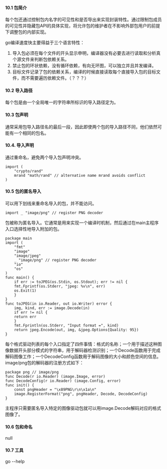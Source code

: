 #### 10.1 包简介

每个包还通过控制包内名字的可见性和是否导出来实现封装特性。通过限制包成员的可见性并隐藏包API的具体实现，将允许包的维护者在不影响外部包用户的前提下调整包的内部实现。

go编译速度快主要得益于三个语言特性：
1. 导入包必须在每个文件的开头显示申明，编译器没有必要去进行读取和分析真个源文件来判断包依赖关系。
2. 禁止包的环状依赖，没有循环依赖，有向无环图，可以独立并且并发编译。
3. 目标文件记录了包的依赖关系，编译的时候直接读取每个直接导入包的目标文件，而不需要遍历依赖文件。（？？？）

#### 10.2 导入路径
每个包是由一个全局唯一的字符串所标识的导入路径定为。

#### 10.3 包声明

通常采用包导入路径名的最后一段，因此即使两个包的导入路径不同，他们依然可能有一个相同的包名。

#### 10.4. 导入声明

通过重命名，避免两个导入包声明冲突。
```golang
import (
    "crypto/rand"
    mrand "math/rand" // alternative name mrand avoids conflict
)
```

#### 10.5 包的匿名导入

可以用下划线来重命名导入的包，并不能访问。
```golang
import _ "image/png" // register PNG decoder
```
包被称为匿名导入。它通常是用来实现一个编译时机制，然后通过在main主程序入口选择性地导入附加的包。

```golang
package main
import (
    "fmt"
    "image"
    "image/jpeg"
    _ "image/png" // register PNG decoder
    "io"
    "os"
)
func main() {
    if err := toJPEG(os.Stdin, os.Stdout); err != nil {
    fmt.Fprintf(os.Stderr, "jpeg: %v\n", err)
    os.Exit(1)
    }
}
func toJPEG(in io.Reader, out io.Writer) error {
    img, kind, err := image.Decode(in)
    if err != nil {
    return err
    }
    fmt.Fprintln(os.Stderr, "Input format =", kind)
    return jpeg.Encode(out, img, &jpeg.Options{Quality: 95})
}
```

每个格式驱动列表的每个入口指定了四件事情：格式的名称；一个用于描述这种图像数据开头部分模式的字符串，用于解码器检测识别；一个Decode函数用于完成解码图像工作；一个DecodeConfig函数用于解码图像的大小和颜色空间的信息。image/png包的解码器的注册方式如下：
```golang
package png // image/png
func Decode(r io.Reader) (image.Image, error)
func DecodeConfig(r io.Reader) (image.Config, error)
func init() {
    const pngHeader = "\x89PNG\r\n\x1a\n"
    image.RegisterFormat("png", pngHeader, Decode, DecodeConfig)
}
```
主程序只需要匿名导入特定的图像驱动包就可以用image.Decode解码对应的格式图像了。

#### 10.6 包和命名

null

#### 10.7 工具

go --help 